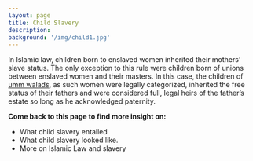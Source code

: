 ```yaml
---
layout: page
title: Child Slavery
description:
background: '/img/child1.jpg'
---
```


In Islamic law, children born to enslaved women inherited their mothers’ slave status. The only exception to this rule were children born of unions between enslaved women and their masters. In this case, the children of [umm walads](/concubine), as such women were legally categorized, inherited the free status of their fathers and were considered full, legal heirs of the father’s estate so long as he acknowledged paternity.

**Come back to this page to find more insight on:**
* What child slavery entailed
* What child slavery looked like.
* More on Islamic Law and slavery
